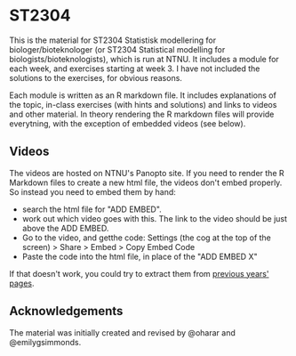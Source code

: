 # ST2304

This is the material for ST2304 Statistisk modellering for biologer/bioteknologer (or ST2304 Statistical modelling for biologists/bioteknologists), which is run at NTNU. It includes a module for each week, and exercises starting at week 3. I have not included the solutions to the exercises, for obvious reasons.

Each module is written as an R markdown file. It includes explanations of the topic, in-class exercises (with hints and solutions) and links to videos and other material. In theory rendering the R markdown files will provide everytning, with the exception of embedded videos (see below).

## Videos

The videos are hosted on NTNU's Panopto site. If you need to render the R Markdown files to create a new html file, the videos don't embed properly. So instead you need to embed them by hand:

- search the html file for "ADD EMBED". 
- work out which video goes with this. The link to the video should be just above the ADD EMBED.
- Go to the video, and getthe code: Settings (the cog at the top of the screen) > Share > Embed > Copy Embed Code
- Paste the code into the html file, in place of the "ADD EMBED X"

If that doesn't work, you could try to extract them from [previous years' pages](https://wiki.math.ntnu.no/st2304/2022v/start).

## Acknowledgements

The material was initially created and revised by @oharar and @emilygsimmonds.
